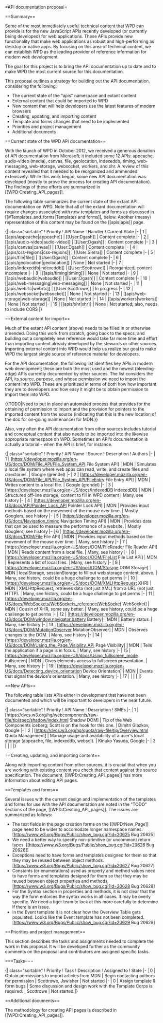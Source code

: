 =API documentation proposal=

==Summary==

Some of the most immediately useful technical content that WPD can provide is for the new JavaScript APIs recently developed (or currently being developed) for web applications. These APIs provide new functionality that make web applications as robust and high-performing as desktop or native apps. By focusing on this area of technical content, we can establish WPD as the leading provider of reference information for modern web development.

The goal for this project is to bring the API documentation up to date and to make WPD the most current source for this documentation.

This proposal outlines a strategy for building out the API documentation, considering the following:

* The current state of the "apis" namespace and extant content
* External content that could be imported to WPD
* New content that will help developers use the latest features of modern browsers
* Creating, updating, and importing content
* Template and forms changes that need to be implemented
* Priorities and project management
* Additional documents

==Current state of the WPD API documentation==

With the launch of WPD in October 2012, we received a generous donation of API documentation from Microsoft; it included some 12 APIs: appcache, audio-video (media), canvas, file, geolocation, indexeddb, timing, web-messaging, web-storage, websocket, workers, and xhr. A review of this content revealled that it needed to be reorganized and ammended extensively. While this work began, some new API documentation was developed (mostly to prove the process for creating API documentation). The findings of these efforts are summarized in [[WPD:Creating_API_pages]].

The following table summarizes the current state of the extant API documentation on WPD. Note that all of the extant documentation will require changes associated with new templates and forms as discussed in [[#Templates_and_forms|Templates and forms]], below. Another (messy) representation of this content may be found on the [[apis|apis]] page.

{| class="sortable"
! Priority
! API Name
! Handler
! Current State
|-
| 1
| [[apis/appcache|appcache]]
| [[User:Dgash]]
| Content complete
|-
| 2
| [[apis/audio-video|audio-video]]
| [[User:Dgash]]
| Content complete
|-
| 3
| [[apis/canvas|canvas]]
| [[User:Dgash]]
| Content complete
|-
| 4
| [[apis/css-regions|css-regions]]
| [[User:Sierra]]
| Content complete
|-
| 5
| [[apis/file|file]]
| [[User:Dgash]]
| Content complete
|-
| 6
| [[apis/geolocation|geolocation]]
| None
| Not started
|-
| 7
| [[apis/indexeddb|indexeddb]]
| [[User:Scottrowe]]
| Reorganized, content incomplete
|-
| 8
| [[apis/timing|timing]]
| None
| Not started
|-
| 9
| [[apis/webaudio|webaudio]]
| [[User:Dgash]]
| Content complete
|-
| 10
| [[apis/web-messaging|web-messaging]]
| None
| Not started
|-
| 11
| [[apis/webrtc|webrtc]]
| [[User:Scottrowe]]
| In progress
|-
| 12
| [[apis/websocket|websocket]]
| None
| Not started
|-
| 13
| [[apis/web-storage|web-storage]]
| None
| Not started
|-
| 14
| [[apis/workers|workers]]
| None
| Not started
|-
| 15
| [[apis/xhr|xhr]]
| None
| Not started; also, needs to include CORS
|}

==External content for import==

Much of the extant API content (above) needs to be filled in or otherwise amended. Doing this work from scratch, going back to the specs, and building out a completely new reference would take far more time and effort than importing content already developed by the stewards or other sources. Importing external content into WPD would help us realize our goal to make WPD the largest single source of reference material for developers.

For the API documentation, the following list identifies key APIs in modern web development; these are both the most used and the newest (bleeding-edge) APIs currently documented by other sources. The list considers the API, its source, purpose, and whose permission we need to import the content into WPD. These are prioritized in terms of both how how important they are to developers and how easy it might be to obtain permission to import them into WPD.

{{TODO|Need to put in place an automated process that provides for the obtaining of permission to import and the provision for pointers to the imported content from the source (indicating that this is the new location of the doc for on-going maintenance) for MDN.}}

Also, very often the API documentation from other sources includes tutorial and conceptual content that also needs to be imported into the likewise appropriate namespace on WPD. Sometimes an API's documentation is actually a tutorial - when the API is brief, for instance.

{| class="sortable"
! Priority
! API Name
! Source
! Description
! Authors
|-
| 1
| [https://developer.mozilla.org/en-US/docs/DOM/File_API/File_System_API File System API]
| MDN
| Simulates a local file system where web apps can read, write, and create files and directories.
| Google (grendel)
|-
| 2
| [https://developer.mozilla.org/en-US/docs/DOM/File_API/File_System_API/FileEntry File Entry API]
| MDN
| Writes content to a local file.
| Google (grendel)
|-
| 3
| [https://developer.mozilla.org/en-US/docs/IndexedDB IndexedDB]
| MDN
| Structured off-line storage, content to fill in WPD content
| Many, see history
|-
| 4
| [https://developer.mozilla.org/en-US/docs/API/Pointer_Lock_API Pointer Lock API]
| MDN
| Provides input methods based on the movement of the mouse over time.
| Mostly Googlers, see history
|-
| 5
| [https://developer.mozilla.org/en-US/docs/Navigation_timing Navigation Timing API]
| MDN
| Provides data that can be used to measure the performance of a website.
| Mostly Googlers, see history
|-
| 6
| [https://developer.mozilla.org/en-US/docs/DOM/File File API]
| MDN
| Provides input methods based on the movement of the mouse over time.
| Many, see history
|-
| 7
| [https://developer.mozilla.org/en-US/docs/DOM/FileReader File Reader API]
| MDN
| Reads content from a local file.
| Many, see history
|-
| 8
| [https://developer.mozilla.org/en-US/docs/DOM/FileList File List API]
| MDN
| Represents a list of local files.
| Many, see history
|-
| 9
| [https://developer.mozilla.org/en-US/docs/DOM/Storage DOM Storage]
| MDN
| localStorage, sessionStorage to fill out web storage content, above.
| Many, see history, could be a huge challenge to get perms
|-
| 10
| [https://developer.mozilla.org/en-US/docs/DOM/XMLHttpRequest XHR]
| MDN
| XMLHttpRequest, retrieves data (not just XML) from a URL (not just HTTP).
| Many, see history, could be a huge challenge to get perms
|-
| 11
| [https://developer.mozilla.org/en-US/docs/WebSockets/WebSockets_reference/WebSocket WebSocket]
| MDN
| Cousin of XHR, some say better.
| Many, see history, could be a huge challenge to get perms
|-
| 12
| [https://developer.mozilla.org/en-US/docs/DOM/window.navigator.battery Battery]
| MDN
| Battery status.
| Many, see history
|-
| 13
| [https://developer.mozilla.org/en-US/docs/DOM/MutationObserver MutationObserver]
| MDN
| Observes changes to the DOM.
| Many, see history
|-
| 14
| [https://developer.mozilla.org/en-US/docs/DOM/Using_the_Page_Visibility_API Page Visibility]
| MDN
| Tells the application if a page is in focus.
| Many, see history
|-
| 15
| [https://developer.mozilla.org/en-US/docs/Using_fullscreen_mode Fullscreen]
| MDN
| Gives elements access to fullscreen presentation.
| Many, see history
|-
| 16
| [https://developer.mozilla.org/en-US/docs/Detecting_device_orientation Device Orientation]
| MDN
| Events that signal the device's orientation.
| Many, see history
|-
| 17
| 
| 
| 
| 
|}

==New APIs==

The following table lists APIs either in development that have not been documented and which will be important to developers in the near future.

{| class="sortable"
! Priority
! API Name
! Description
! SMEs
|-
| 1
| [https://dvcs.w3.org/hg/webcomponents/raw-file/tip/spec/shadow/index.html Shadow DOM]
| Tip of the Web Components iceberg; Scott is on the hook for this one.
| Dimitri Glazkov, Google
|-
| 2
| [https://dvcs.w3.org/hg/quota/raw-file/tip/Overview.html Quota Management]
| Manage usage and availability of a user's local storage (appcache, file, indexeddb, websql).
| Kinuko Yasuda, Google
|-
| 3
| 
| 
|
|}

==Creating, updating, and importing content==

Along with importing content from other sources, it is crucial that when you are working with existing content you check that content against the source specification. The document, [[WPD:Creating_API_pages]] has more information about editing API pages. 

==Templates and forms==

Several issues with the current design and implementation of the templates and forms for use with the API documentation are noted in the "TODO" sections of the page, [[WPD:Creating_API_pages]]. The issues are summarized as follows:

* The text fields in the page creation forms on the [[WPD:New_Page]] page need to be wider to accomodate longer namespace names. [https://www.w3.org/Bugs/Public/show_bug.cgi?id=20625 Bug 20625]
* We need a better way to specify non-primitive (or uncommon) return types. [[https://www.w3.org/Bugs/Public/show_bug.cgi?id=20626 Bug 20626]]
* Exceptions need to have forms and templates designed for them so that they may be reused between object methods. [https://www.w3.org/Bugs/Public/show_bug.cgi?id=20627 Bug 20627]
* Constants (or enumerations) used as property and method values need to have forms and templates designed for them so that they may be reused between object properties and methods. [https://www.w3.org/Bugs/Public/show_bug.cgi?id=20628 Bug 20628]
* For the Syntax section in properties and methods, it is not clear that the way the form enforces the syntax works in all cases. It may be overly specific. We need a tiger team to look at this more carefully to determine if there is an issue.
* In the Event template it is not clear how the Overview Table gets populated. Looks like the Event template has not been completed. [https://www.w3.org/Bugs/Public/show_bug.cgi?id=20629 Bug 20629]

==Priorities and project management==

This section describes the tasks and assignments needed to complete the work in this proposal. It will be developed further as the community comments on the proposal and contributors are assigned specific tasks.

===Tasks===

{| class="sortable"
! Priority
! Task
! Description
! Assigned to
! State
|-
| 0
| Obtain permissions to import articles from MDN
| Begin contacting authors for permission
| Scottrowe, Jswisher
| Not started
|-
| 0
| Assign template & form bugs
| Some discussion and design work with the Template Corps is required.
| Scottrowe
| Not started
|}

==Additional documents==

The methodology for creating API pages is described in [[WPD:Creating_API_pages]].